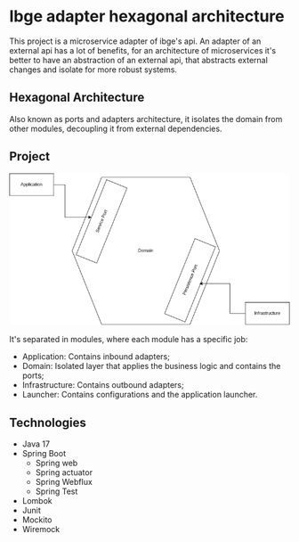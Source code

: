 # Ibge adapter hexagonal architecture

This project is a microservice adapter of ibge's api.
An adapter of an external api has a lot of benefits, 
for an architecture of microservices it's better to have an abstraction of an external api, 
that abstracts external changes and isolate for more robust systems.

## Hexagonal Architecture
Also known as ports and adapters architecture, it isolates the domain
from other modules, decoupling it from external dependencies.

## Project

![](images/hexagonal-architecture.png)

It's separated in modules, where each module has a specific job:
* Application: Contains inbound adapters;
* Domain: Isolated layer that applies the business logic and contains the ports;
* Infrastructure: Contains outbound adapters;
* Launcher: Contains configurations and the application launcher.

## Technologies
- Java 17 
- Spring Boot 
  - Spring web
  - Spring actuator
  - Spring Webflux
  - Spring Test
- Lombok
- Junit
- Mockito
- Wiremock